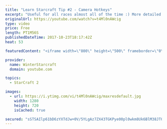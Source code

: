 ```yaml
---
title: "Learn Starcraft Tip #2 - Camera Hotkeys"
excerpt: "Useful for all races almost all of the time :) More detailed guides/tutorials under the learn to play starcraft playlist."
originalUrl: https://youtube.com/watch?v=t4Ml0nAWcig
type: video
price: Free
length: PT1M56S
publishedDateTime: 2017-10-23T18:17:42Z
heat: 53

featuredContent: "<iframe width=\"800\" height=\"500\" frameborder=\"0\" src=\"https://www.youtube.com/embed/t4Ml0nAWcig\" allow=\"accelerometer; autoplay; encrypted-media; gyroscope; picture-in-picture\" allowfullscreen></iframe>"

provider:
  name: WinterStarcraft
  domain: youtube.com

topics:
  - StarCraft 2

images:
  - url: https://i.ytimg.com/vi/t4Ml0nAWcig/maxresdefault.jpg
    width: 1280
    height: 720
    isCached: true

secured: "sSTSAIlp61bD6zYXTdJw+0V/5YLgAz7ZX43TGKPye00pl0wkm8Uk6BlM38JT0/fCYcAT8YwKf2bGsCj/pZzdAzfyo9KJ33JJhO4ACoXJfLfU/LOf4zWmEawIB3dyj6P3Vb2AogJJxx4BpSKcYvdmgnXPxb6BTK7EB+lxnSKIZBbKqJMe8BgrTefc8OoOfxongDMf85DwnLrJUJVDs/v+EZlm7vQRBj5Igp3LF6zjmlyecZGuJFfDP4hR+7wX7BUEWmMNVkzdhGf39IkfJMQRzcluWZ84k3wVoGfNCqsj8Mo8A+IRIuX6Fhvoyo/bOM272F3cc6Pco4u5Kh0/TJDYuknitPbmtBqKh0wdMn9SIrT7Idv0Y29TIVIX0dmctUlkC9ojbzNVoWUOK/NLOtbFZM+qgP2Z8qYWLBm6JIDImTY=;+VBCCsOLPmBFQiPBgFfSuA=="
---
```


